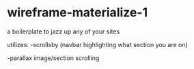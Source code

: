 # wireframe-materialize-1

a boilerplate to jazz up any of your sites

utilizes:
-scrollsby (navbar highlighting what section you are on)

-parallax image/section scrolling
